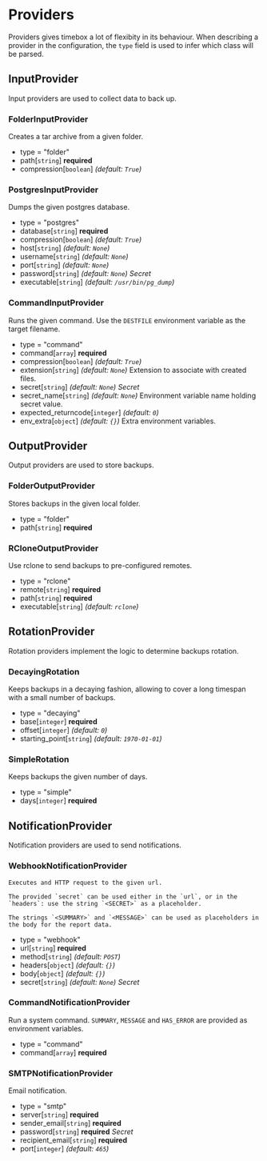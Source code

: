 
# Providers

Providers gives timebox a lot of flexibity in its behaviour. When describing a
provider in the configuration, the `type` field is used to infer which class will
be parsed.

## InputProvider

Input providers are used to collect data to back up.


### FolderInputProvider

Creates a tar archive from a given folder.

- type = "folder"
- path[`string`] **required** 
- compression[`boolean`] *(default: `True`)* 

### PostgresInputProvider

Dumps the given postgres database.

- type = "postgres"
- database[`string`] **required** 
- compression[`boolean`] *(default: `True`)* 
- host[`string`] *(default: `None`)* 
- username[`string`] *(default: `None`)* 
- port[`string`] *(default: `None`)* 
- password[`string`] *(default: `None`)* *Secret*
- executable[`string`] *(default: `/usr/bin/pg_dump`)* 

### CommandInputProvider

Runs the given command. Use the `DESTFILE` environment variable as the target filename.

- type = "command"
- command[`array`] **required** 
- compression[`boolean`] *(default: `True`)* 
- extension[`string`] *(default: `None`)* 
  Extension to associate with created files.
- secret[`string`] *(default: `None`)* *Secret*
- secret_name[`string`] *(default: `None`)* 
  Environment variable name holding secret value.
- expected_returncode[`integer`] *(default: `0`)* 
- env_extra[`object`] *(default: `{}`)* 
  Extra environment variables.

## OutputProvider

Output providers are used to store backups.


### FolderOutputProvider

Stores backups in the given local folder.

- type = "folder"
- path[`string`] **required** 

### RCloneOutputProvider

Use rclone to send backups to pre-configured remotes.

- type = "rclone"
- remote[`string`] **required** 
- path[`string`] **required** 
- executable[`string`] *(default: `rclone`)* 

## RotationProvider

Rotation providers implement the logic to determine backups rotation.


### DecayingRotation

Keeps backups in a decaying fashion, allowing to cover a long timespan with a small number of backups.

- type = "decaying"
- base[`integer`] **required** 
- offset[`integer`] *(default: `0`)* 
- starting_point[`string`] *(default: `1970-01-01`)* 

### SimpleRotation

Keeps backups the given number of days.

- type = "simple"
- days[`integer`] **required** 

## NotificationProvider

Notification providers are used to send notifications.


### WebhookNotificationProvider


    Executes and HTTP request to the given url.

    The provided `secret` can be used either in the `url`, or in the `headers`: use the string `<SECRET>` as a placeholder.

    The strings `<SUMMARY>` and `<MESSAGE>` can be used as placeholders in the body for the report data.
    

- type = "webhook"
- url[`string`] **required** 
- method[`string`] *(default: `POST`)* 
- headers[`object`] *(default: `{}`)* 
- body[`object`] *(default: `{}`)* 
- secret[`string`] *(default: `None`)* *Secret*

### CommandNotificationProvider

Run a system command. `SUMMARY`, `MESSAGE` and `HAS_ERROR` are provided as environment variables.

- type = "command"
- command[`array`] **required** 

### SMTPNotificationProvider

Email notification.

- type = "smtp"
- server[`string`] **required** 
- sender_email[`string`] **required** 
- password[`string`] **required** *Secret*
- recipient_email[`string`] **required** 
- port[`integer`] *(default: `465`)* 

